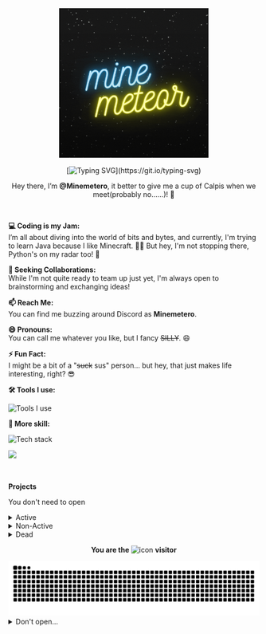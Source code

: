 <!--- If you what copy my code it would be so funny, I'm also learning coding, I want to learn with you. :P --->

<div align="center">
  <a href="https://github.com/Minemetero/Minemetero">
    <img src="head.gif" alt="logo" width="300" height="300">
  </a>

[![Typing SVG](https://readme-typing-svg.demolab.com?font=Fira+Code&pause=1000&color=37F7B5&random=false&width=435&lines=Nice+to+meet+you%2C+how+are+you+doing%3F;What+a+wonderful+day!;Thanks+for+reading+me!;I+have+a+dream.....)](https://git.io/typing-svg)

Hey there, I’m **@Minemetero**, it better to give me a cup of Calpis when we meet(probably no......)! 👋
</div>

<br/>

**💻 Coding is my Jam:**  
I’m all about diving into the world of bits and bytes, and currently, I'm trying to learn Java because I like Minecraft. 🧙‍♂️ But hey, I'm not stopping there, Python's on my radar too! 🐍

**💞 Seeking Collaborations:**  
While I'm not quite ready to team up just yet, I'm always open to brainstorming and exchanging ideas!

**📫 Reach Me:**  
You can find me buzzing around Discord as **Minemetero**.

**😄 Pronouns:**  
You can call me whatever you like, but I fancy ~~SILLY~~. 😄

**⚡ Fun Fact:**  
I might be a bit of a "~~suck~~ sus" person... but hey, that just makes life interesting, right? 😎

**🛠 Tools I use:**

![Tools I use](https://skillicons.dev/icons?i=vscode,visualstudio,discord,linux,github,idea,)

**🔭 More skill:**

![Tech stack](https://skillicons.dev/icons?i=py,opencv,raspberrypi,tensorflow,java,bash)

![](https://github-readme-stats.vercel.app/api?username=Minemetero&theme=one_dark_pro)  

<br/>

**Projects**

You don't need to open

<details>
  <summary>Active</summary>
  <a href="https://github.com/lingbopro/easy-github-hosts">
    <img src="https://github-readme-stats.vercel.app/api/pin/?username=lingbopro&repo=easy-github-hosts&theme=one_dark_pro" alt="Card" />
  </a>
  <a href="https://github.com/Minemetero/Table-Tennis-Counte">
    <img src="https://github-readme-stats.vercel.app/api/pin/?username=Minemetero&repo=Table-Tennis-Counter&theme=one_dark_pro" alt="Card" />
  </a>
    <a href="https://github.com/Minemetero/LazyPy-School">
    <img src="https://github-readme-stats.vercel.app/api/pin/?username=Minemetero&repo=LazyPy-School&theme=one_dark_pro" alt="Card" />
  </a>
</details>
<details>
  <summary>Non-Active</summary>
  <p> N/A </p>
</details>
<details>
  <summary>Dead</summary>
  <p> N/A </p>
</details>

<div align="center">
  
**You are the** <img src="https://profile-counter.glitch.me/Minemetero/count.svg" alt="icon" width="130px"> **visitor**  
</div>

<picture>
  <source media="(prefers-color-scheme: dark)" srcset="https://raw.githubusercontent.com/Minemetero/Minemetero/output/github-contribution-grid-snake-dark.svg">
  <source media="(prefers-color-scheme: light)" srcset="https://raw.githubusercontent.com/Minemetero/Minemetero/output/github-contribution-grid-snake.svg">
  <img alt="github contribution grid snake animation" src="https://raw.githubusercontent.com/Minemetero/Minemetero/output/github-contribution-grid-snake.svg">
</picture>

<!--- fold some thing... --->

<details>
<summary>Don't open...</summary>

<p align="center"><img src="/github-metrics.svg" alt="Metrics" width="400"></p>

</details>
